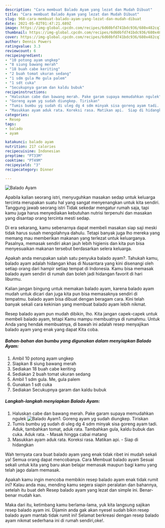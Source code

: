 ```yaml
---
description: "Cara membuat Balado Ayam yang lezat dan Mudah Dibuat"
title: "Cara membuat Balado Ayam yang lezat dan Mudah Dibuat"
slug: 968-cara-membuat-balado-ayam-yang-lezat-dan-mudah-dibuat
date: 2021-05-02T01:47:21.689Z
image: https://img-global.cpcdn.com/recipes/6d60bfd741bdc936/680x482cq70/balado-ayam-foto-resep-utama.jpg
thumbnail: https://img-global.cpcdn.com/recipes/6d60bfd741bdc936/680x482cq70/balado-ayam-foto-resep-utama.jpg
cover: https://img-global.cpcdn.com/recipes/6d60bfd741bdc936/680x482cq70/balado-ayam-foto-resep-utama.jpg
author: Dennis Powers
ratingvalue: 3.3
reviewcount: 6
recipeingredient:
- "10 potong ayam ungkep"
- "8 siung bawang merah"
- "18 buah cabe keriting"
- "2 buah tomat ukuran sedang"
- "1 sdm gula Me gula palem"
- "1 sdt cuka"
- "Secukupnya garam dan kaldu bubuk"
recipeinstructions:
- "Haluskan cabe dan bawang merah. Pake garam supaya memudahkan ngulek"
- "Goreng ayam yg sudah diungkep. Tiriskan"
- "Tumis bumbu yg sudah di uleg dg 4 sdm minyak sisa goreng ayam tadi. Aduk, tambahkan tomat, aduk rata. Tambahkan gula, kaldu bubuk dan cuka. Aduk rata. Masak hingga cabai matang"
- "Masukkan ayam aduk rata. Koreksi rasa. Matikan api.  Siap di hidangkan"
categories:
- Resep
tags:
- balado
- ayam

katakunci: balado ayam 
nutrition: 217 calories
recipecuisine: Indonesian
preptime: "PT33M"
cooktime: "PT49M"
recipeyield: "3"
recipecategory: Dinner

---
```



![Balado Ayam](https://img-global.cpcdn.com/recipes/6d60bfd741bdc936/680x482cq70/balado-ayam-foto-resep-utama.jpg)

Apabila kalian seorang istri, menyuguhkan masakan sedap untuk keluarga tercinta merupakan suatu hal yang sangat menyenangkan untuk kita sendiri. Tanggung jawab seorang istri Tidak sekedar mengatur rumah saja, tapi kamu juga harus menyediakan kebutuhan nutrisi terpenuhi dan masakan yang disantap orang tercinta mesti sedap.

Di era  sekarang, kamu sebenarnya dapat membeli masakan siap saji meski tidak harus susah mengolahnya dahulu. Tetapi banyak juga lho mereka yang memang mau memberikan makanan yang terlezat untuk keluarganya. Pasalnya, memasak sendiri akan jauh lebih higienis dan kita pun bisa menyesuaikan makanan tersebut berdasarkan selera keluarga. 



Apakah anda merupakan salah satu penyuka balado ayam?. Tahukah kamu, balado ayam adalah hidangan khas di Nusantara yang kini disenangi oleh setiap orang dari hampir setiap tempat di Indonesia. Kamu bisa memasak balado ayam sendiri di rumah dan boleh jadi hidangan favorit di hari liburmu.

Kalian jangan bingung untuk memakan balado ayam, karena balado ayam mudah untuk dicari dan juga kita pun bisa memasaknya sendiri di tempatmu. balado ayam bisa dibuat dengan beragam cara. Kini telah banyak sekali cara kekinian yang membuat balado ayam lebih nikmat.

Resep balado ayam pun mudah dibikin, lho. Kita jangan capek-capek untuk membeli balado ayam, tetapi Kamu mampu membuatnya di rumahmu. Untuk Anda yang hendak membuatnya, di bawah ini adalah resep menyajikan balado ayam yang enak yang dapat Kita coba.

<!--inarticleads1-->

##### Bahan-bahan dan bumbu yang digunakan dalam menyiapkan Balado Ayam:

1. Ambil 10 potong ayam ungkep
1. Siapkan 8 siung bawang merah
1. Sediakan 18 buah cabe keriting
1. Sediakan 2 buah tomat ukuran sedang
1. Ambil 1 sdm gula. Me, gula palem
1. Gunakan 1 sdt cuka
1. Sediakan Secukupnya garam dan kaldu bubuk




<!--inarticleads2-->

##### Langkah-langkah menyiapkan Balado Ayam:

1. Haluskan cabe dan bawang merah. Pake garam supaya memudahkan ngulek
<img src="https://img-global.cpcdn.com/steps/60a5334103bd6ec4/160x128cq70/balado-ayam-langkah-memasak-1-foto.jpg" alt="Balado Ayam">1. Goreng ayam yg sudah diungkep. Tiriskan
1. Tumis bumbu yg sudah di uleg dg 4 sdm minyak sisa goreng ayam tadi. Aduk, tambahkan tomat, aduk rata. Tambahkan gula, kaldu bubuk dan cuka. Aduk rata. - Masak hingga cabai matang
1. Masukkan ayam aduk rata. Koreksi rasa. Matikan api.  - Siap di hidangkan




Wah ternyata cara buat balado ayam yang enak tidak ribet ini mudah sekali ya! Semua orang dapat mencobanya. Cara Membuat balado ayam Sesuai sekali untuk kita yang baru akan belajar memasak maupun bagi kamu yang telah jago dalam memasak.

Apakah kamu ingin mencoba membikin resep balado ayam enak tidak rumit ini? Kalau anda mau, mending kamu segera siapin peralatan dan bahannya, setelah itu buat deh Resep balado ayam yang lezat dan simple ini. Benar-benar mudah kan. 

Maka dari itu, ketimbang kamu berlama-lama, yuk kita langsung sajikan resep balado ayam ini. Dijamin anda gak akan nyesel sudah bikin resep balado ayam mantab tidak rumit ini! Selamat berkreasi dengan resep balado ayam nikmat sederhana ini di rumah sendiri,oke!.

